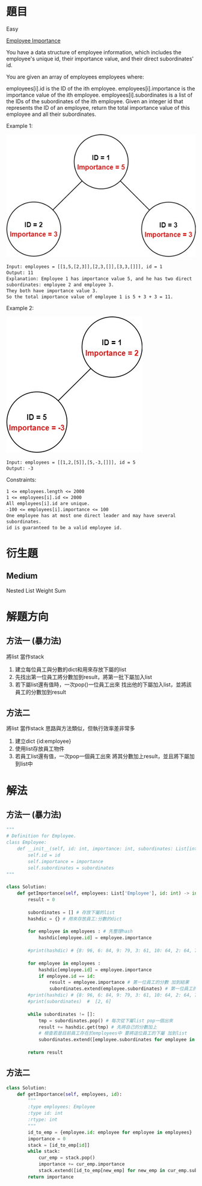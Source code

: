 # 題目
Easy

[Employee Importance](https://leetcode.com/problems/employee-importance/)


You have a data structure of employee information, which includes the employee's unique id, their importance value, and their direct subordinates' id.

You are given an array of employees employees where:

employees[i].id is the ID of the ith employee.
employees[i].importance is the importance value of the ith employee.
employees[i].subordinates is a list of the IDs of the subordinates of the ith employee.
Given an integer id that represents the ID of an employee, return the total importance value of this employee and all their subordinates.

 

Example 1:

![image](/images/690.emp1-tree.jpg)

```
Input: employees = [[1,5,[2,3]],[2,3,[]],[3,3,[]]], id = 1
Output: 11
Explanation: Employee 1 has importance value 5, and he has two direct subordinates: employee 2 and employee 3.
They both have importance value 3.
So the total importance value of employee 1 is 5 + 3 + 3 = 11.
```

Example 2:

![image](/images/690.emp2-tree.jpg)
```
Input: employees = [[1,2,[5]],[5,-3,[]]], id = 5
Output: -3
```

Constraints:
```
1 <= employees.length <= 2000
1 <= employees[i].id <= 2000
All employees[i].id are unique.
-100 <= employees[i].importance <= 100
One employee has at most one direct leader and may have several subordinates.
id is guaranteed to be a valid employee id.
```

# 衍生題
## Medium
Nested List Weight Sum


# 解題方向
## 方法一 (暴力法)
將list 當作stack
1. 建立每位員工與分數的dict和用來存放下屬的list
2. 先找出第一位員工將分數加到result，將第一批下屬加入list
3. 若下屬list還有值時，一次pop()一位員工出來 找出他的下屬加入list，並將該員工的分數加到result


## 方法二
將list 當作stack 思路與方法類似，但執行效率差非常多
1. 建立dict {id:employee}
2. 使用list存放員工物件
3. 若員工list還有值，一次pop一個員工出來 將其分數加上result，並且將下屬加到list中

# 解法
## 方法一 (暴力法)
```python
"""
# Definition for Employee.
class Employee:
    def __init__(self, id: int, importance: int, subordinates: List[int]):
        self.id = id
        self.importance = importance
        self.subordinates = subordinates
"""

class Solution:
    def getImportance(self, employees: List['Employee'], id: int) -> int:
        result = 0
        
        subordinates = [] # 存放下屬的list
        hashdic = {} # 用來存放員工:分數的dict
        
        for employee in employees : # 先整理hash 
            hashdic[employee.id] = employee.importance
          
        #print(hashdic) # {8: 96, 6: 84, 9: 79, 3: 61, 10: 64, 2: 64, 7: 70, 4: 67, 5: 50, 1: 96}
        
        for employee in employees : 
            hashdic[employee.id] = employee.importance
            if employee.id == id:
                result = employee.importance # 第一位員工的分數 加到結果
                subordinates.extend(employee.subordinates) # 第一位員工的下屬 加到list
        #print(hashdic) # {8: 96, 6: 84, 9: 79, 3: 61, 10: 64, 2: 64, 7: 70, 4: 67, 5: 50, 1: 96}
        #print(subordinates)  #  [2, 6]
        
        while subordinates != []:
            tmp = subordinates.pop() # 每次從下屬list pop一個出來
            result += hashdic.get(tmp) # 先將自己的分數加上
            # 檢查若是目前員工存在於employees中 要將這位員工的下屬 加到list
            subordinates.extend([employee.subordinates for employee in employees if employee.id == tmp][0])

        return result
```

## 方法二
```python
class Solution:
    def getImportance(self, employees, id):
        """
        :type employees: Employee
        :type id: int
        :rtype: int
        """
        id_to_emp = {employee.id: employee for employee in employees}
        importance = 0
        stack = [id_to_emp[id]]
        while stack:
            cur_emp = stack.pop()
            importance += cur_emp.importance
            stack.extend([id_to_emp[new_emp] for new_emp in cur_emp.subordinates])
        return importance 
```